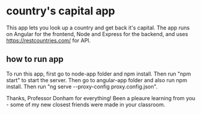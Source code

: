 # country's capital app

This app lets you look up a country and get back it's capital. The app runs on Angular for the frontend, Node and Express for the backend, and uses https://restcountries.com/ for API.

## how to run app
To run this app, first go to node-app folder and npm install. Then run "npm start" to start the server. Then go to angular-app folder and also run npm install. Then run "ng serve --proxy-config proxy.config.json". 

Thanks, Professor Donham for everything! Been a pleaure learning from you - some of my new closest friends were made in your classroom. 
